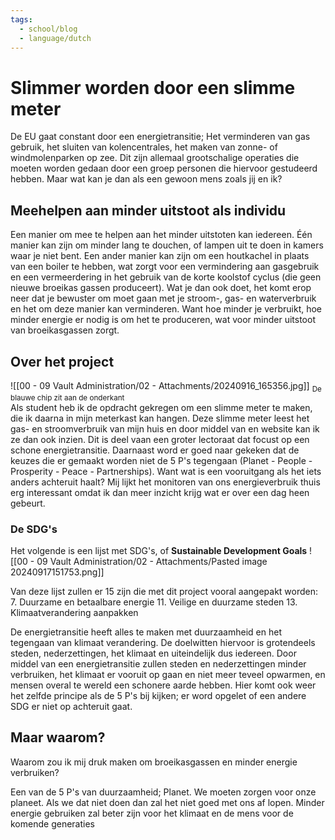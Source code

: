 ```yaml
---
tags:
  - school/blog
  - language/dutch
---
```


# Slimmer worden door een slimme meter
De EU gaat constant door een energietransitie; Het verminderen van gas gebruik, het sluiten van kolencentrales, het maken van zonne- of windmolenparken op zee. Dit zijn allemaal grootschalige operaties die moeten worden gedaan door een groep personen die hiervoor gestudeerd hebben. Maar wat kan je dan als een gewoon mens zoals jij en ik?
## Meehelpen aan minder uitstoot als individu
Een manier om mee te helpen aan het minder uitstoten kan iedereen. Één manier kan zijn om minder lang te douchen, of lampen uit te doen in kamers waar je niet bent. Een ander manier kan zijn om een houtkachel in plaats van een boiler te hebben, wat zorgt voor een vermindering aan gasgebruik en een vermeerdering in het gebruik van de korte koolstof cyclus (die geen nieuwe broeikas gassen produceert).
Wat je dan ook doet, het komt erop neer dat je bewuster om moet gaan met je stroom-, gas- en waterverbruik en het om deze manier kan verminderen. Want hoe minder je verbruikt, hoe minder energie er nodig is om het te produceren, wat voor minder uitstoot van broeikasgassen zorgt.

## Over het project

![[00 - 09 Vault Administration/02 - Attachments/20240916_165356.jpg]]
<sub>De blauwe chip zit aan de onderkant</sub>
<br>
Als student heb ik de opdracht gekregen om een slimme meter te maken, die ik daarna in mijn meterkast kan hangen. Deze slimme meter leest het gas- en stroomverbruik van mijn huis en door middel van en website kan ik ze dan ook inzien. Dit is deel vaan een groter lectoraat dat focust op een schone energietransitie. 
Daarnaast word er goed naar gekeken dat de keuzes die er gemaakt worden niet de 5 P's tegengaan (Planet - People - Prosperity - Peace - Partnerships). Want wat is een vooruitgang als het iets anders achteruit haalt? 
Mij lijkt het monitoren van ons energieverbruik thuis erg interessant omdat ik dan meer inzicht krijg wat er over een dag heen gebeurt.

### De SDG's
Het volgende is een lijst met SDG's, of **Sustainable Development Goals**
![[00 - 09 Vault Administration/02 - Attachments/Pasted image 20240917151753.png]]

Van deze lijst zullen er 15 zijn die met dit project vooral aangepakt worden:
7. Duurzame en betaalbare energie
11. Veilige en duurzame steden
13. Klimaatverandering aanpakken

De energietransitie heeft alles te maken met duurzaamheid en het tegengaan van klimaat verandering. De doelwitten hiervoor is grotendeels steden, nederzettingen, het klimaat en uiteindelijk dus iedereen. Door middel van een energietransitie zullen steden en nederzettingen minder verbruiken, het klimaat er vooruit op gaan en niet meer teveel opwarmen, en mensen overal te wereld een schonere aarde hebben.
Hier komt ook weer het zelfde principe als de 5 P's bij kijken; er word opgelet of een andere SDG er niet op achteruit gaat.
## Maar waarom?
Waarom zou ik mij druk maken om broeikasgassen en minder energie verbruiken?

Een van de 5 P's van duurzaamheid; Planet. 
We moeten zorgen voor onze planeet. Als we dat niet doen dan zal het niet goed met ons af lopen. Minder energie gebruiken zal beter zijn voor het klimaat en de mens voor de komende generaties